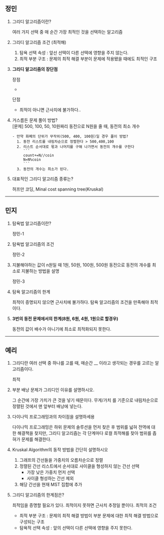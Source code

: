 ## 정민

1.  그리디 알고리즘이란?

    여러 가지 선택 중 매 순간 가장 최적인 것을 선택하는 알고리즘

2.  그리디 알고리즘 조건 (최적해)

    1. 탐욕 선택 속성 : 앞선 선택이 다른 선택에 영향을 주지 않는다.
    2. 최적 부분 구조 : 문제의 최적 해결 부분이 문제에 적용됐을 때에도 최적인 구조

3.  **그리디 알고리즘의 장단점**

    장점

    -

    단점

    - 최적이 아니면 근사치에 불가하다..

4.  거스름돈 문제 풀이 방법?  
    [문제] 500, 100, 50, 10원짜리 동전으로 N원을 줄 때, 동전의 최소 개수

        - 만약 화폐의 단위가 무작위(500, 400, 100원)일 경우 풀이 방법?
          1. 동전 리스트를 내림차순으로 정렬한다 > 500,400,100
          2. 리스트 순서대로 몫과 나머지를 구해 나가면서 동전의 개수를 구한다
             ```
             count+=N//coin
             N=N%coin
             ```
          3. 동전의 개수는 최소가 된다.

5.  대표적인 그리디 알고리즘 종류는?

    허프만 코딩, Minal cost spanning tree(Kruskal)

---

## 민지

1. 탐욕법 알고리즘이란?

   정민-1

2. 탐욕법 알고리즘의 조건

   정민-2

3. 지불해야하는 값이 n원일 때 1원, 50원, 100원, 500원 동전으로 동전의 개수를 최소로 지불하는 방법을 설명

   정민-3

4. 탐욕 알고리즘의 한계

   최적이 증명되지 않으면 근사치에 불가하다. 탐욕 알고리즘의 조건을 만족해야 최적이다.

5. **3번의 동전 문제에서의 한계(8원, 6원, 4원, 1원으로 할경우)**

   동전의 값이 배수가 아니기에 최소로 최적화되지 못한다.

---

## 예리

1. 그리디란 여러 선택 중 하나를 고를 때, 매순간 \_\_ 이라고 생각되는 경우를 고르는 알고리즘이다.

   최적

2. 부분 배낭 문제가 그리디인 이유를 설명하시오.

   그 순간에 가장 가치가 큰 것을 넣기 때문이다. 무게/가치 를 기준으로 내림차순으로 정렬된 것에서 맨 앞부터 배낭에 넣는다.

3. 다이나믹 프로그래밍과의 차이점을 설명하세용

   다이나믹 프로그래밍은 하위 문제의 솔루션을 먼저 찾은 후 범위를 넓혀 전역에 대한 해결책을 찾지만, 그리디 알고리즘는 각 단계마다 로컬 최적해를 찾아 범위를 좁혀가 문제를 해결한다.

4. Kruskal Algorithm의 동작 방법을 간단히 설명하시오

   1. 그래프의 간선들을 가중치의 오름차순으로 정렬
   2. 정렬된 간선 리스트에서 순서대로 사이클을 형성하지 않는 간선 선택
      - 가장 낮은 가중치 먼저 선택
      - 사이클 형성하는 간선 제외
   3. 해당 간선을 현재 MST 집합에 추가

5. 그리디 알고리즘의 한계점은?

   최적임을 증명할 필요가 있다. 최적이지 못하면 근사치 추정일 뿐이다.
   최적의 조건

   - 최적 부분 구조 : 문제의 최적 해결 방법이 부분 문제에 대한 최적 해결 방법으로 구성되는 구조
   - 탐욕적 선택 속성 : 앞의 선택이 다른 선택에 영향을 주지 못한다.
